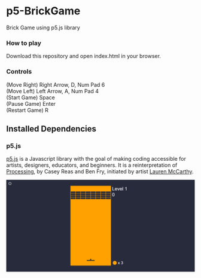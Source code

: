 # p5-BrickGame

Brick Game using p5.js library

### How to play

Download this repository and open index.html in your browser. 

### Controls 

(Move Right) Right Arrow, D, Num Pad 6 <br>
(Move Left) Left Arrow, A, Num Pad 4 <br>
(Start Game) Space <br>
(Pause Game) Enter <br>
(Restart Game) R <br>

## Installed Dependencies

### p5.js

[p5.js](http://p5js.org) is a Javascript library with the goal of making coding accessible for artists, designers, educators, and beginners. It is a reinterpretation of [Processing](http://processing.org), by Casey Reas and Ben Fry, initiated by artist [Lauren McCarthy](http://www.lauren-mccarthy.com/).

![Game Example](BrickGame.gif)
